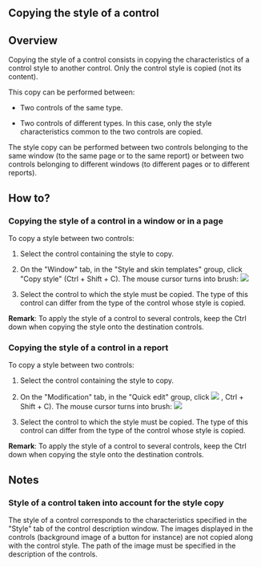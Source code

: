 


## Copying the style of a control 
			



<a name="NOTE1"></a>
<a name="NOTE1_1"></a>


## Overview
<a name="overview_ELTTEXTE000130"></a>
Copying the style of a control consists in copying the characteristics of a control style to another control. Only the control style is copied (not its content).

This copy can be performed between:

- Two controls of the same type.

- Two controls of different types. In this case, only the style characteristics common to the two controls are copied.




The style copy can be performed between two controls belonging to the same window (to the same page or to the same report) or between two controls belonging to different windows (to different pages or to different reports).

<a name="NOTE2"></a>
<a name="NOTE2_1"></a>


## How to?
<a name="how_ELTTEXTE000154"></a>


### Copying the style of a control in a window or in a page
<a name="copying_the_style_control_window_page_ELTPARAGRAPHE000025"></a>

To copy a style between two controls:

1. Select the control containing the style to copy.

2. On the "Window" tab, in the "Style and skin templates" group, click "Copy style" (Ctrl + Shift + C).
	The mouse cursor turns into brush: ![](https://doc.pcsoft.fr/en-US/images/image.awp?langid=3&name=IconeCopieStyleCurseur.gif)


3. Select the control to which the style must be copied. The type of this control can differ from the type of the control whose style is copied.




**Remark**: To apply the style of a control to several controls, keep the Ctrl down when copying the style onto the destination controls.


### Copying the style of a control in a report
<a name="copying_the_style_control_report_ELTPARAGRAPHE000051"></a>

To copy a style between two controls:

1. Select the control containing the style to copy.

2. On the "Modification" tab, in the "Quick edit" group, click ![](https://doc.pcsoft.fr/en-US/images/image.awp?langid=3&name=ico_pinceau_Etat.gif)
, Ctrl + Shift + C).
	The mouse cursor turns into brush: ![](https://doc.pcsoft.fr/en-US/images/image.awp?langid=3&name=IconeCopieStyleCurseur.gif)


3. Select the control to which the style must be copied. The type of this control can differ from the type of the control whose style is copied.




**Remark**: To apply the style of a control to several controls, keep the Ctrl down when copying the style onto the destination controls.

<a name="NOTE3"></a>
<a name="NOTE3_1"></a>


## Notes
<a name="notes_ELTTEXTE000184"></a>


### Style of a control taken into account for the style copy
<a name="style_control_taken_into_account_for_the_style_copy_ELTPARAGRAPHE000079"></a>

The style of a control corresponds to the characteristics specified in the "Style" tab of the control description window.
The images displayed in the controls (background image of a button for instance) are not copied along with the control style. The path of the image must be specified in the description of the controls.



